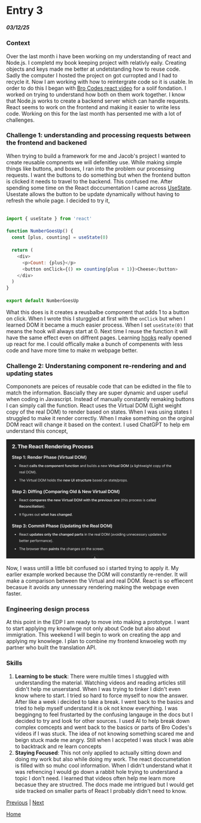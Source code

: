 # Entry 3
##### 03/12/25

### Context

Over the last month i have been working on my understanding of react and Node.js. I completd my book keeping project with relativly eaily. Creating objects and keys made me better at undetstanding how to reuse code. Sadly the computer I hosted the project on got curropted and I had to recycle it. Now I am working with how to reintergrate code so it is usable. In order to do this I began with [Bro Codes react video](https://www.youtube.com/watch?v=CgkZ7MvWUAA) for a solif fondation. I worked on trying to understand how both on them work together. I know that Node.js works to create a backend server which can handle requests. React seems to work on the frontend and making it easier to write less code. Working on this for the last month has persented me with a lot of challenges.

### Challenge 1: understanding and processing requests between the frontend and backened

When trying to build a framework for me and Jacob's project I wanted to create reusable compnents we will defenitley use. While making simple things like buttons, and boxes, I ran into the problem our processing requests. I want the buttons to do something but when the frontend button is clicked it needs to travel to the backend. This confused me. After spending some time on the React doccumentation I came across [UseState](https://react.dev/reference/react/useEffect). Usestate allows the button to be update dynamically without having to refresh the whole page. I decided to try it,


```js

import { useState } from 'react'

function NumberGoesUp() {
  const [plus, counting] = useState(0)

  return (
    <div>
      <p>Count: {plus}</p>
      <button onClick={() => counting(plus + 1)}>Cheese</button>
    </div>
  )
}

export default NumberGoesUp

```

What this does is it creates a reusbalbe component that adds 1 to a button on click. When I wrote this I sturggled at first with the `onClick` but when I learned DOM it became a much easier process. When I set `useState(0)` that means the hook will always start at 0. Next time I reuse the function it will have the same effect even on diffrent pages. Learning [hooks](https://react.dev/reference/react/hooks) really opened up react for me. I could offically make a bunch of compenents with less code and have more time to make m webpage better.


### Challenge 2: Understaning component re-rendering and and updating states
Compononets are peices of reusable code that can be edidted in the file to match the information. Bascially they are super dynamic and usper useful when coding in Javascript. Instead of manually constantly remaking buttons I can simply call the function. React uses the Virtual DOM (Light weight copy of the real DOM) to render based on states. When I was using states I struggled to make it render correctly. When I make something on the orginal DOM react will change it based on the context. I used ChatGPT to help em understand this concept,

![Febuary 15th Screenshot ](image-2.png)

Now, I wass untill a little bit confused so i started trying to apply it. My earlier example worked because the DOM will constantly re-render. It will make a comparison between the Virtual and real DOM. React is so effiecent becasue it avoids any unnessary rendering making the webpage even faster.

### Engineering design process

At this point in the EDP I am ready to move into making a prototype. I want to start applying my knowlwge not only about Code but also about immigration. This weekend I will begin to work on creating the app and applying my knowlege. I plan to combine my frontend knwoeleg woth my partner who built the translation API.

### Skills

1. **Learning to be stuck**: There were multile times I stuggled with understanding the material. Watching videos and reading articles still didn't help me unserstand. When I was trying to tinker I didn't even know where to start. I tried so hard to force myself to now the answer. After like a week i decided to take a break. I went back to the basics and tried to help myself understand it is ok not know everything. I was beggingng to feel frustarted by the confusing langauge in the docs but I decided to try and look for other sources. I used AI to help break down complex comcepts and went back to the basics or parts of Bro Codes's videos if I was stuck. The idea of not knowing something scared me and beign stuck made me angry. Still when I accpeted I was stuck I was able to backtrack and re learn concepts
2. **Staying Focused**: This not only applied to actually sitting down and doing my work but also while doing my work. The react doccumetation is filled with so muhc cool information. When I didn't understand what it was refrencing I would go down a rabbit hole trying to understand a topic I don't need. I learned that videos often help me learn more becasue they are structred. The docs made me intrigued but I would get side tracked on smaller parts of React I probably didn't need to know.






[Previous](entry02.md) | [Next](entry04.md)

[Home](../README.md)
